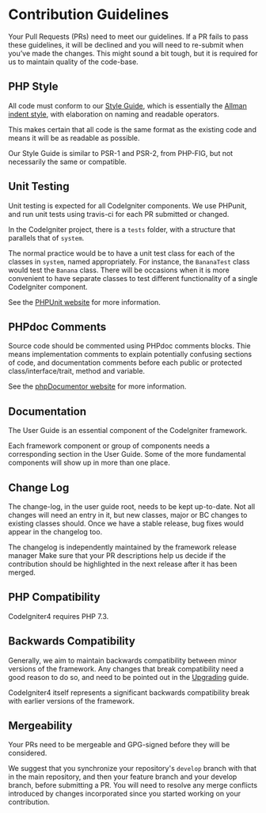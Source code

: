 Contribution Guidelines
=======================

Your Pull Requests (PRs) need to meet our guidelines. If a PR fails to
pass these guidelines, it will be declined and you will need to
re-submit when you’ve made the changes. This might sound a bit tough,
but it is required for us to maintain quality of the code-base.

PHP Style
---------

All code must conform to our [Style Guide](./styleguide.md), which is
essentially the [Allman indent
style](https://en.wikipedia.org/wiki/Indent_style#Allman_style), with
elaboration on naming and readable operators.

This makes certain that all code is the same format as the existing code
and means it will be as readable as possible.

Our Style Guide is similar to PSR-1 and PSR-2, from PHP-FIG, but not
necessarily the same or compatible.

Unit Testing
------------

Unit testing is expected for all CodeIgniter components. We use PHPunit,
and run unit tests using travis-ci for each PR submitted or changed.

In the CodeIgniter project, there is a `tests` folder, with a structure
that parallels that of `system`.

The normal practice would be to have a unit test class for each of the
classes in `system`, named appropriately. For instance, the `BananaTest`
class would test the `Banana` class. There will be occasions when it is
more convenient to have separate classes to test different functionality
of a single CodeIgniter component.

See the [PHPUnit website](https://phpunit.de/) for more information.

PHPdoc Comments
---------------

Source code should be commented using PHPdoc comments blocks. Thie means
implementation comments to explain potentially confusing sections of
code, and documentation comments before each public or protected
class/interface/trait, method and variable.

See the [phpDocumentor website](https://phpdoc.org/) for more
information.

Documentation
-------------

The User Guide is an essential component of the CodeIgniter framework.

Each framework component or group of components needs a corresponding
section in the User Guide. Some of the more fundamental components will
show up in more than one place.

Change Log
----------

The change-log, in the user guide root, needs to be kept up-to-date. Not
all changes will need an entry in it, but new classes, major or BC
changes to existing classes should. Once we have a stable release, bug
fixes would appear in the changelog too.

The changelog is independently maintained by the framework release
manager Make sure that your PR descriptions help us decide if the
contribution should be highlighted in the next release after it has been
merged.

PHP Compatibility
-----------------

CodeIgniter4 requires PHP 7.3.

Backwards Compatibility
-----------------------

Generally, we aim to maintain backwards compatibility between minor
versions of the framework. Any changes that break compatibility need a
good reason to do so, and need to be pointed out in the
[Upgrading](https://codeigniter4.github.io/userguide/installation/upgrading.html)
guide.

CodeIgniter4 itself represents a significant backwards compatibility
break with earlier versions of the framework.

Mergeability
------------

Your PRs need to be mergeable and GPG-signed before they will be
considered.

We suggest that you synchronize your repository's `develop` branch with
that in the main repository, and then your feature branch and your
develop branch, before submitting a PR. You will need to resolve any
merge conflicts introduced by changes incorporated since you started
working on your contribution.
